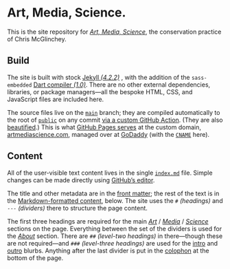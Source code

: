 # Art, Media, Science.

This is the site repository for [*Art, Media, Science*](https://artmediascience.com), the conservation practice of Chris McGlinchey.

## Build

The site is built with stock [Jekyll *(4.2.2)*](https://jekyllrb.com) , with the addition of the `sass-embedded` [Dart compiler *(1.0)*](https://github.com/jekyll/jekyll-sass-converter). There are no other external dependencies, libraries, or package managers—all the bespoke HTML, CSS, and JavaScript files are included here.

The source files live on the [`main`](../../tree/main) branch; they are compiled automatically to the root of [`public`](../../tree/public) on any commit [via a custom GitHub Action](.github/workflows/github-pages.yml). (They are also [beautified](https://github.com/beautify-web/js-beautify).) This is what [GitHub Pages serves](../../settings/pages) at the custom domain, [artmediascience.com](https://https://artmediascience.com), managed over at [GoDaddy](https://dcc.godaddy.com/control/artmediascience.com/settings) (with the [`CNAME`](CNAME) here).




## Content

All of the user-visible text content lives in the single [`index.md`](index.md) file. Simple changes can be made directly using [GitHub’s editor](https://github.com/art-media-science/art-media-science.github.io/edit/main/index.md).

The title and other metadata are in the [front matter](https://jekyllrb.com/docs/front-matter/); the rest of the text is in the [Markdown-formatted content](https://daringfireball.net/projects/markdown/syntax), below. The site uses the `#` *(headings)* and `---` *(dividers)* there to structure the page content.

The first three headings are required for the main [*Art*](http://artmediascience.com/#art) / [*Media*](http://artmediascience.com/#media) / [*Science*](http://artmediascience.com/#science) sections on the page. Everything between the set of the dividers is used for the [*About*](https://artmediascience.com/#about) section. There are `##` *(level-two headings)* in there—though these are not required—and `###` *(level-three headings)* are used for the [intro](https://artmediascience.com/#intro) and [outro](https://artmediascience.com/#colophon) blurbs. Anything after the last divider is put in the [colophon](https://artmediascience.com/#colophon) at the bottom of the page.
